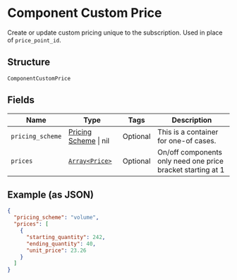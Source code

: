 
# Component Custom Price

Create or update custom pricing unique to the subscription. Used in place of `price_point_id`.

## Structure

`ComponentCustomPrice`

## Fields

| Name | Type | Tags | Description |
|  --- | --- | --- | --- |
| `pricing_scheme` | [Pricing Scheme](../../doc/models/pricing-scheme.md) \| nil | Optional | This is a container for one-of cases. |
| `prices` | [`Array<Price>`](../../doc/models/price.md) | Optional | On/off components only need one price bracket starting at 1 |

## Example (as JSON)

```json
{
  "pricing_scheme": "volume",
  "prices": [
    {
      "starting_quantity": 242,
      "ending_quantity": 40,
      "unit_price": 23.26
    }
  ]
}
```

